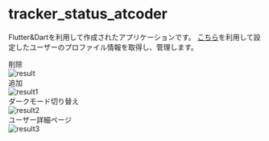 # tracker_status_atcoder

Flutter&Dartを利用して作成されたアプリケーションです。
[こちら](https://github.com/kenkoooo/AtCoderProblems)を利用して設定したユーザーのプロファイル情報を取得し、管理します。  

削除  
![result](https://user-images.githubusercontent.com/36401898/76162545-1ab60280-6182-11ea-8671-47a5bf414f51.gif)  
追加  
![result1](https://user-images.githubusercontent.com/36401898/76162546-1be72f80-6182-11ea-948f-1f3eb5ebe882.gif)  
ダークモード切り替え  
![result2](https://user-images.githubusercontent.com/36401898/76162547-1d185c80-6182-11ea-925e-aea995e6011e.gif)  
ユーザー詳細ページ  
![result3](https://user-images.githubusercontent.com/36401898/76162549-1ee22000-6182-11ea-90fe-24200b3698f4.gif)